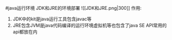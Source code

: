 #java运行环境
JDK和JRE的环境部署
![[JDK和JRE.png|300]]
作用: 
1. JDK中的kit是java运行工具包含javac等
2. JRE包含JVM是java代码编译的运行环境虚拟机等也包含了java SE API常用的api都放在内
